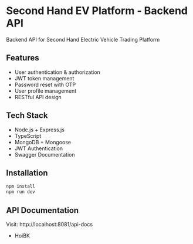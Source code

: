 # Second Hand EV Platform - Backend API

Backend API for Second Hand Electric Vehicle Trading Platform

## Features

- User authentication & authorization
- JWT token management
- Password reset with OTP
- User profile management
- RESTful API design

## Tech Stack

- Node.js + Express.js
- TypeScript
- MongoDB + Mongoose
- JWT Authentication
- Swagger Documentation

## Installation

```bash
npm install
npm run dev
```

## API Documentation

Visit: http://localhost:8081/api-docs

- HoiBK
